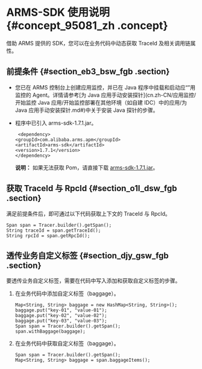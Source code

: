 # ARMS-SDK 使用说明 {#concept_95081_zh .concept}

借助 ARMS 提供的 SDK，您可以在业务代码中动态获取 TraceId 及相关调用链属性。

## 前提条件 {#section_eb3_bsw_fgb .section}

-   您已在 ARMS 控制台上创建应用监控，并已在 Java 程序中挂载和启动应“”用监控的 Agent。详情请参考[为 Java 应用手动安装探针](cn.zh-CN/应用监控/开始监控 Java 应用/开始监控部署在其他环境（如自建 IDC）中的应用/为 Java 应用手动安装探针.md#)中关于安装 Java 探针的步骤。

-   程序中已引入 arms-sdk-1.7.1.jar。

    ``` {#codeblock_opb_ghs_40w}
     <dependency>
    <groupId>com.alibaba.arms.apm</groupId>
    <artifactId>arms-sdk</artifactId>
    <version>1.7.1</version>
    </dependency>
    ```

    **说明：** 如果无法获取 Pom，请直接下载 [arms-sdk-1.7.1.jar](https://aliware-images.oss-cn-hangzhou.aliyuncs.com/arms/arms-sdk-1.7.1.jar)。


## 获取 TraceId 与 RpcId {#section_o1l_dsw_fgb .section}

满足前提条件后，即可通过以下代码获取上下文的 TraceId 与 RpcId。

``` {#codeblock_9yf_i8n_0ys}
Span span = Tracer.builder().getSpan();
String traceId = span.getTraceId();
String rpcId = span.getRpcId();
```

## 透传业务自定义标签 {#section_djy_gsw_fgb .section}

要透传业务自定义标签，需要在代码中写入添加和获取自定义标签的步骤。

1.  在业务代码中添加自定义标签（baggage）。

    ``` {#codeblock_4mt_pns_90h}
    Map<String, String> baggage = new HashMap<String, String>();
    baggage.put("key-01", "value-01");
    baggage.put("key-02", "value-02");
    baggage.put("key-03", "value-03");
    Span span = Tracer.builder().getSpan();
    span.withBaggage(baggage);
    ```

2.  在业务代码中获取自定义标签（baggage）。

    ``` {#codeblock_5w1_zqi_117}
    Span span = Tracer.builder().getSpan();
    Map<String, String> baggage = span.baggageItems();
    ```


